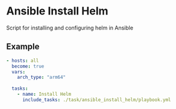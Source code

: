 # Ansible Install Helm
Script for installing and configuring helm in Ansible

## Example

```yaml
- hosts: all
  become: true
  vars:
    arch_type: "arm64"
    
  tasks:
    - name: Install Helm
      include_tasks: ./task/ansible_install_helm/playbook.yml 
```